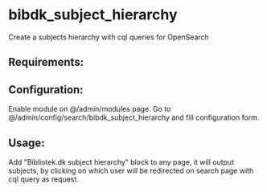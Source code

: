 bibdk_subject_hierarchy
=======================

Create a subjects hierarchy with cql queries for OpenSearch

## Requirements:

## Configuration:
Enable module on @/admin/modules page.
Go to @/admin/config/search/bibdk_subject_hierarchy and fill configuration form.

## Usage:
Add "Bibliotek.dk subject hierarchy" block to any page,
it will output subjects, by clicking on which user will be redirected on
search page with cql query as request.
